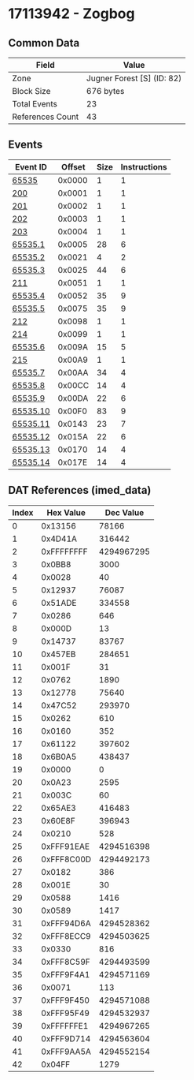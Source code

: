 # 17113942 - Zogbog

## Common Data

| Field            | Value                      |
|------------------|----------------------------|
| Zone             | Jugner Forest [S] (ID: 82) |
| Block Size       | 676 bytes                  |
| Total Events     | 23                         |
| References Count | 43                         |

## Events

| Event ID                  | Offset   |   Size |   Instructions |
|---------------------------|----------|--------|----------------|
| [65535](./65535.md)       | 0x0000   |      1 |              1 |
| [200](./200.md)           | 0x0001   |      1 |              1 |
| [201](./201.md)           | 0x0002   |      1 |              1 |
| [202](./202.md)           | 0x0003   |      1 |              1 |
| [203](./203.md)           | 0x0004   |      1 |              1 |
| [65535.1](./65535.1.md)   | 0x0005   |     28 |              6 |
| [65535.2](./65535.2.md)   | 0x0021   |      4 |              2 |
| [65535.3](./65535.3.md)   | 0x0025   |     44 |              6 |
| [211](./211.md)           | 0x0051   |      1 |              1 |
| [65535.4](./65535.4.md)   | 0x0052   |     35 |              9 |
| [65535.5](./65535.5.md)   | 0x0075   |     35 |              9 |
| [212](./212.md)           | 0x0098   |      1 |              1 |
| [214](./214.md)           | 0x0099   |      1 |              1 |
| [65535.6](./65535.6.md)   | 0x009A   |     15 |              5 |
| [215](./215.md)           | 0x00A9   |      1 |              1 |
| [65535.7](./65535.7.md)   | 0x00AA   |     34 |              4 |
| [65535.8](./65535.8.md)   | 0x00CC   |     14 |              4 |
| [65535.9](./65535.9.md)   | 0x00DA   |     22 |              6 |
| [65535.10](./65535.10.md) | 0x00F0   |     83 |              9 |
| [65535.11](./65535.11.md) | 0x0143   |     23 |              7 |
| [65535.12](./65535.12.md) | 0x015A   |     22 |              6 |
| [65535.13](./65535.13.md) | 0x0170   |     14 |              4 |
| [65535.14](./65535.14.md) | 0x017E   |     14 |              4 |

## DAT References (imed_data)

|   Index | Hex Value   |   Dec Value |
|---------|-------------|-------------|
|       0 | 0x13156     |       78166 |
|       1 | 0x4D41A     |      316442 |
|       2 | 0xFFFFFFFF  |  4294967295 |
|       3 | 0x0BB8      |        3000 |
|       4 | 0x0028      |          40 |
|       5 | 0x12937     |       76087 |
|       6 | 0x51ADE     |      334558 |
|       7 | 0x0286      |         646 |
|       8 | 0x000D      |          13 |
|       9 | 0x14737     |       83767 |
|      10 | 0x457EB     |      284651 |
|      11 | 0x001F      |          31 |
|      12 | 0x0762      |        1890 |
|      13 | 0x12778     |       75640 |
|      14 | 0x47C52     |      293970 |
|      15 | 0x0262      |         610 |
|      16 | 0x0160      |         352 |
|      17 | 0x61122     |      397602 |
|      18 | 0x6B0A5     |      438437 |
|      19 | 0x0000      |           0 |
|      20 | 0x0A23      |        2595 |
|      21 | 0x003C      |          60 |
|      22 | 0x65AE3     |      416483 |
|      23 | 0x60E8F     |      396943 |
|      24 | 0x0210      |         528 |
|      25 | 0xFFF91EAE  |  4294516398 |
|      26 | 0xFFF8C00D  |  4294492173 |
|      27 | 0x0182      |         386 |
|      28 | 0x001E      |          30 |
|      29 | 0x0588      |        1416 |
|      30 | 0x0589      |        1417 |
|      31 | 0xFFF94D6A  |  4294528362 |
|      32 | 0xFFF8ECC9  |  4294503625 |
|      33 | 0x0330      |         816 |
|      34 | 0xFFF8C59F  |  4294493599 |
|      35 | 0xFFF9F4A1  |  4294571169 |
|      36 | 0x0071      |         113 |
|      37 | 0xFFF9F450  |  4294571088 |
|      38 | 0xFFF95F49  |  4294532937 |
|      39 | 0xFFFFFFE1  |  4294967265 |
|      40 | 0xFFF9D714  |  4294563604 |
|      41 | 0xFFF9AA5A  |  4294552154 |
|      42 | 0x04FF      |        1279 |
